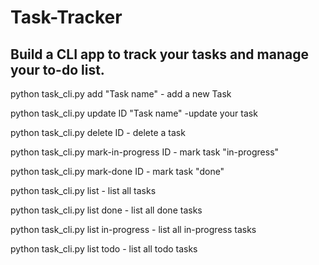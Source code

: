 # Task-Tracker
<h2>Build a CLI app to track your tasks and manage your to-do list.</h2>
<p>python task_cli.py add "Task name" - add a new Task</p>
<p>python task_cli.py update ID "Task name" -update your task</p>
<p>python task_cli.py delete ID - delete a task</p>
<p>python task_cli.py mark-in-progress ID - mark task "in-progress"</p>
<p>python task_cli.py mark-done ID - mark task "done"</p>
<p>python task_cli.py list - list all tasks</p>
<p>python task_cli.py list done - list all done tasks</p>
<p>python task_cli.py list in-progress - list all in-progress tasks</p>
<p>python task_cli.py list todo - list all todo tasks</p>

